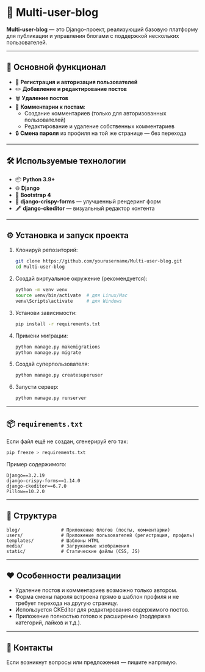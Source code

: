 # 📝 Multi-user-blog

**Multi-user-blog** — это Django-проект, реализующий базовую платформу для публикации и управления блогами с поддержкой нескольких пользователей.

---

## 🚀 Основной функционал

- 🔐 **Регистрация и авторизация пользователей**
- ✏️ **Добавление и редактирование постов**
- 🗑️ **Удаление постов**
- 💬 **Комментарии к постам**:
  - Создание комментариев (только для авторизованных пользователей)
  - Редактирование и удаление собственных комментариев
- 🔒 **Смена пароля** из профиля на той же странице — без перехода

---

## 🛠 Используемые технологии

- 📦 **Python 3.9+**
- 🌐 **Django**
- 🎨 **Bootstrap 4**
- 📝 **django-crispy-forms** — улучшенный рендеринг форм
- 🖋 **django-ckeditor** — визуальный редактор контента

---

## ⚙️ Установка и запуск проекта

1. Клонируй репозиторий:
   ```bash
   git clone https://github.com/yourusername/Multi-user-blog.git
   cd Multi-user-blog
   ```

2. Создай виртуальное окружение (рекомендуется):
   ```bash
   python -m venv venv
   source venv/bin/activate  # для Linux/Mac
   venv\Scripts\activate     # для Windows
   ```

3. Установи зависимости:
   ```bash
   pip install -r requirements.txt
   ```

4. Примени миграции:
   ```bash
   python manage.py makemigrations
   python manage.py migrate
   ```

5. Создай суперпользователя:
   ```bash
   python manage.py createsuperuser
   ```

6. Запусти сервер:
   ```bash
   python manage.py runserver
   ```

---

## 📦 `requirements.txt`

Если файл ещё не создан, сгенерируй его так:

```bash
pip freeze > requirements.txt
```

Пример содержимого:

```
Django==3.2.19
django-crispy-forms==1.14.0
django-ckeditor==6.7.0
Pillow==10.2.0
```

---

## 📂 Структура

```text
blog/               # Приложение блогов (посты, комментарии)
users/              # Приложение пользователей (регистрация, профиль)
templates/          # Шаблоны HTML
media/              # Загружаемые изображения
static/             # Статические файлы (CSS, JS)
```

---

## ❤️ Особенности реализации

* Удаление постов и комментариев возможно только автором.
* Форма смены пароля встроена прямо в шаблон профиля и не требует перехода на другую страницу.
* Используется CKEditor для редактирования содержимого постов.
* Приложение полностью готово к расширению (поддержка категорий, лайков и т.д.).

---

## 📧 Контакты

Если возникнут вопросы или предложения — пишите  напрямую.
